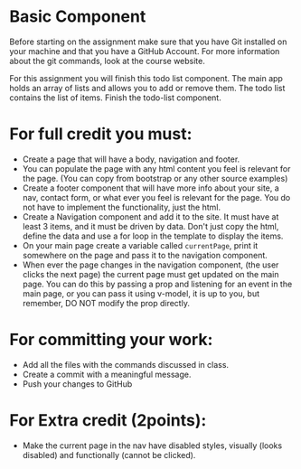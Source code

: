 # Basic Component

Before starting on the assignment make sure that you have Git installed
on your machine and that you have a GitHub Account.
For more information about the git commands, look at the course website.

For this assignment you will finish this todo list component. The main
app holds an array of lists and allows you to add or remove them.
The todo list contains the list of items. Finish the todo-list component.

# For full credit you must:

- Create a page that will have a body, navigation and footer.
- You can populate the page with any html content you feel is relevant for the page. (You can copy from bootstrap or any other source examples)
- Create a footer component that will have more info about your site, a nav, contact form, or what ever you feel is relevant for the page. You do not have to implement the functionality, just the html. 
- Create a Navigation component and add it to the site. It must have at least 3 items, and it must be driven by data. Don't just copy the html, define the data and use a for loop in the template to display the items.
- On your main page create a variable called `currentPage`, print it somewhere on the page and pass it to the navigation component.
 - When ever the page changes in the navigation component, (the user clicks the next page) the current page must get updated on the main page. You can do this by passing a prop and listening for an event in the main page, or you can pass it using v-model, it is up to you, but remember, DO NOT modify the prop directly.

# For committing your work:

- Add all the files with the commands discussed in class.
- Create a commit with a meaningful message.
- Push your changes to GitHub

# For Extra credit (2points):

- Make the current page in the nav have disabled styles, visually (looks disabled) and functionally (cannot be clicked).

